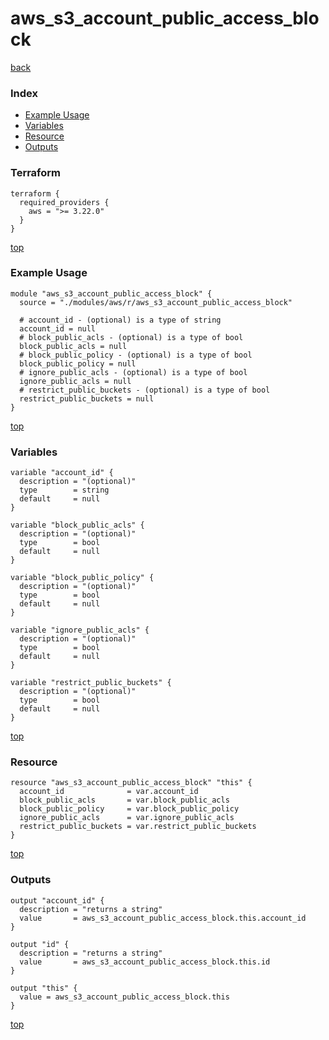 # aws_s3_account_public_access_block
[back](../aws.md)
### Index
- [Example Usage](#example-usage)
- [Variables](#variables)
- [Resource](#resource)
- [Outputs](#outputs)
### Terraform
```hcl
terraform {
  required_providers {
    aws = ">= 3.22.0"
  }
}
```
[top](#index)
### Example Usage
```hcl
module "aws_s3_account_public_access_block" {
  source = "./modules/aws/r/aws_s3_account_public_access_block"

  # account_id - (optional) is a type of string
  account_id = null
  # block_public_acls - (optional) is a type of bool
  block_public_acls = null
  # block_public_policy - (optional) is a type of bool
  block_public_policy = null
  # ignore_public_acls - (optional) is a type of bool
  ignore_public_acls = null
  # restrict_public_buckets - (optional) is a type of bool
  restrict_public_buckets = null
}
```
[top](#index)
### Variables
```hcl
variable "account_id" {
  description = "(optional)"
  type        = string
  default     = null
}

variable "block_public_acls" {
  description = "(optional)"
  type        = bool
  default     = null
}

variable "block_public_policy" {
  description = "(optional)"
  type        = bool
  default     = null
}

variable "ignore_public_acls" {
  description = "(optional)"
  type        = bool
  default     = null
}

variable "restrict_public_buckets" {
  description = "(optional)"
  type        = bool
  default     = null
}
```
[top](#index)

### Resource
```hcl
resource "aws_s3_account_public_access_block" "this" {
  account_id              = var.account_id
  block_public_acls       = var.block_public_acls
  block_public_policy     = var.block_public_policy
  ignore_public_acls      = var.ignore_public_acls
  restrict_public_buckets = var.restrict_public_buckets
}
```
[top](#index)
### Outputs
```hcl
output "account_id" {
  description = "returns a string"
  value       = aws_s3_account_public_access_block.this.account_id
}

output "id" {
  description = "returns a string"
  value       = aws_s3_account_public_access_block.this.id
}

output "this" {
  value = aws_s3_account_public_access_block.this
}
```
[top](#index)
